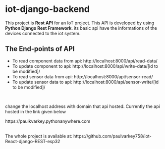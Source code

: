# iot-django-backend
This project is <b>Rest API</b> for an IoT project. This API is developed by using <b>Python Django Rest Framework</b>. its basic api have the informations of the devices connected to the iot system.
<h2>The End-points of API</h2>
<ul>
<li>To read component data from api: http://localhost:8000/api/read-data/</li>
<li>To update component to api: http://localhost:8000/api/write-data/[id to be modified]/</li>
<li>To read sensor data from api: http://localhost:8000/api/sensor-read/</li>
<li>To update sensor data to api: http://localhost:8000/api/sensor-write/[id to be modified]/</li>
</ul>
<br>
<p>change the localhost address with domain that api hosted. Currently the api hosted in the link given below</p>
<p>https://paulkvarkey.pythonanywhere.com</p>
<br>
The whole project is available at:  https://github.com/paulvarkey758/iot-React-django-REST-esp32
